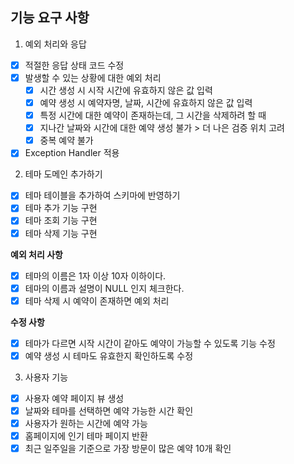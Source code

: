 ## 기능 요구 사항

1. 예외 처리와 응답

- [X] 적절한 응답 상태 코드 수정
- [X] 발생할 수 있는 상황에 대한 예외 처리
    - [X] 시간 생성 시 시작 시간에 유효하지 않은 값 입력
    - [x] 예약 생성 시 예약자명, 날짜, 시간에 유효하지 않은 값 입력
    - [x] 특정 시간에 대한 예약이 존재하는데, 그 시간을 삭제하려 할 때
    - [X] 지나간 날짜와 시간에 대한 예약 생성 불가 > 더 나은 검증 위치 고려
    - [x] 중복 예약 불가
- [x] Exception Handler 적용

2. 테마 도메인 추가하기

- [x] 테마 테이블을 추가하여 스키마에 반영하기
- [x] 테마 추가 기능 구현
- [X] 테마 조회 기능 구현
- [x] 테마 삭제 기능 구현

**예외 처리 사항**

- [X] 테마의 이름은 1자 이상 10자 이하이다.
- [X] 테마의 이름과 설명이 NULL 인지 체크한다.
- [x] 테마 삭제 시 예약이 존재하면 예외 처리

**수정 사항**

- [x] 테마가 다르면 시작 시간이 같아도 예약이 가능할 수 있도록 기능 수정
- [x] 예약 생성 시 테마도 유효한지 확인하도록 수정

3. 사용자 기능

- [x] 사용자 예약 페이지 뷰 생성
- [x] 날짜와 테마를 선택하면 예약 가능한 시간 확인
- [x] 사용자가 원하는 시간에 예약 가능
- [x] 홈페이지에 인기 테마 페이지 반환
- [x] 최근 일주일을 기준으로 가장 방문이 많은 예약 10개 확인
